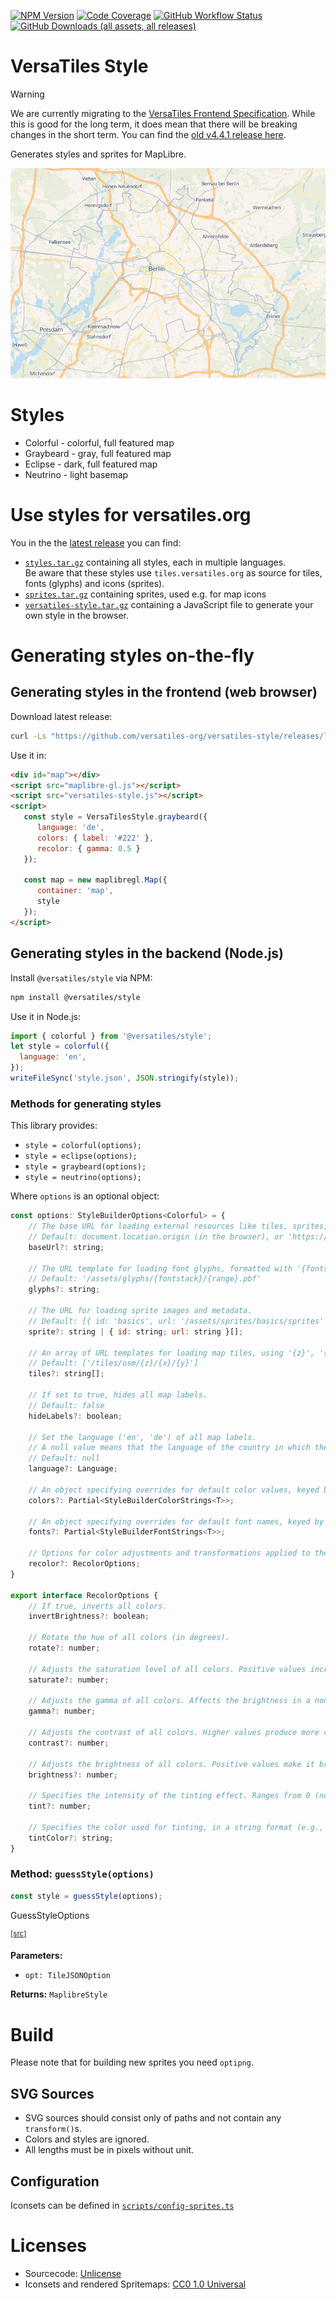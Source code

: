 [![NPM Version](https://img.shields.io/npm/v/%40versatiles%2Fstyle)](https://www.npmjs.com/package/@versatiles/style)
[![Code Coverage](https://codecov.io/gh/versatiles-org/versatiles-style/branch/main/graph/badge.svg?token=IDHAI13M0K)](https://codecov.io/gh/versatiles-org/versatiles-style)
[![GitHub Workflow Status](https://img.shields.io/github/actions/workflow/status/versatiles-org/versatiles-style/ci.yml)](https://github.com/versatiles-org/versatiles-style/actions/workflows/ci.yml)
[![GitHub Downloads (all assets, all releases)](https://img.shields.io/github/downloads/versatiles-org/versatiles-style/total)](https://github.com/versatiles-org/versatiles-style/releases/latest)

# VersaTiles Style

> [!WARNING]  
> We are currently migrating to the [VersaTiles Frontend Specification](https://github.com/versatiles-org/versatiles-documentation/blob/main/compendium/specification_frontend.md). While this is good for the long term, it does mean that there will be breaking changes in the short term. You can find the [old v4.4.1 release here](https://github.com/versatiles-org/versatiles-style/releases/tag/v4.4.1).

Generates styles and sprites for MapLibre.

![Example: Colorful Style](docs/colorful.png)

# Styles

* Colorful - colorful, full featured map
* Graybeard - gray, full featured map
* Eclipse - dark, full featured map
* Neutrino - light basemap

# Use styles for versatiles.org

You in the the [latest release](https://github.com/versatiles-org/versatiles-style/releases/latest/) you can find:
- [`styles.tar.gz`](https://github.com/versatiles-org/versatiles-style/releases/latest/download/styles.tar.gz) containing all styles, each in multiple languages.  
Be aware that these styles use `tiles.versatiles.org` as source for tiles, fonts (glyphs) and icons (sprites). 
- [`sprites.tar.gz`](https://github.com/versatiles-org/versatiles-style/releases/latest/download/sprites.tar.gz) containing sprites, used e.g. for map icons
- [`versatiles-style.tar.gz`](https://github.com/versatiles-org/versatiles-style/releases/latest/download/versatiles-style.tar.gz) containing a JavaScript file to generate your own style in the browser.

# Generating styles on-the-fly

## Generating styles in the frontend (web browser)

Download latest release:

```bash
curl -Ls "https://github.com/versatiles-org/versatiles-style/releases/latest/download/versatiles-style.tar.gz" | gzip -d | tar -xf -
```

Use it in:

```html
<div id="map"></div>
<script src="maplibre-gl.js"></script>
<script src="versatiles-style.js"></script>
<script>
   const style = VersaTilesStyle.graybeard({
      language: 'de',
      colors: { label: '#222' },
      recolor: { gamma: 0.5 }
   });

   const map = new maplibregl.Map({
      container: 'map',
      style
   });
</script>
```

## Generating styles in the backend (Node.js)

Install `@versatiles/style` via NPM:

```bash
npm install @versatiles/style
```

Use it in Node.js:

```javascript
import { colorful } from '@versatiles/style';
let style = colorful({
  language: 'en',
});
writeFileSync('style.json', JSON.stringify(style));
```

### Methods for generating styles

This library provides:
- `style = colorful(options);`
- `style = eclipse(options);`
- `style = graybeard(options);`
- `style = neutrino(options);`

Where `options` is an optional object:

```javascript
const options: StyleBuilderOptions<Colorful> = {
	// The base URL for loading external resources like tiles, sprites, and fonts.
	// Default: document.location.origin (in the browser), or 'https://tiles.versatiles.org'
	baseUrl?: string;

	// The URL template for loading font glyphs, formatted with '{fontstack}' and '{range}' placeholders.
	// Default: '/assets/glyphs/{fontstack}/{range}.pbf'
	glyphs?: string;

	// The URL for loading sprite images and metadata.
	// Default: [{ id: 'basics', url: '/assets/sprites/basics/sprites' }]
	sprite?: string | { id: string; url: string }[];

	// An array of URL templates for loading map tiles, using '{z}', '{x}', and '{y}' placeholders.
	// Default: ['/tiles/osm/{z}/{x}/{y}']
	tiles?: string[];

	// If set to true, hides all map labels.
	// Default: false
	hideLabels?: boolean;

	// Set the language ('en', 'de') of all map labels.
	// A null value means that the language of the country in which the label is drawn will be used.
	// Default: null
	language?: Language;

	// An object specifying overrides for default color values, keyed by the color names.
	colors?: Partial<StyleBuilderColorStrings<T>>;

	// An object specifying overrides for default font names, keyed by the font names.
	fonts?: Partial<StyleBuilderFontStrings<T>>;

	// Options for color adjustments and transformations applied to the entire style.
	recolor?: RecolorOptions;
}

export interface RecolorOptions {
	// If true, inverts all colors.
	invertBrightness?: boolean;

	// Rotate the hue of all colors (in degrees).
	rotate?: number;

	// Adjusts the saturation level of all colors. Positive values increase saturation, negative values decrease it.
	saturate?: number;

	// Adjusts the gamma of all colors. Affects the brightness in a non-linear manner.
	gamma?: number;

	// Adjusts the contrast of all colors. Higher values produce more contrast.
	contrast?: number;

	// Adjusts the brightness of all colors. Positive values make it brighter, negative values make it darker.
	brightness?: number;

	// Specifies the intensity of the tinting effect. Ranges from 0 (no effect) to 1 (full effect).
	tint?: number;

	// Specifies the color used for tinting, in a string format (e.g., '#FF0000').
	tintColor?: string;
}
```

### Method: `guessStyle(options)`

```javascript
const style = guessStyle(options);
```


GuessStyleOptions

<sup><a href="https://github.com/versatiles-org/versatiles-style/blob/be6dcfe/src/lib/style_guesser.ts#L13">\[src]</a></sup>

**Parameters:**

* <code>opt: TileJSONOption</code>

**Returns:** <code>MaplibreStyle</code>

# Build

Please note that for building new sprites you need `optipng`.

## SVG Sources

* SVG sources should consist only of paths and not contain any `transform()`s.
* Colors and styles are ignored.
* All lengths must be in pixels without unit.

## Configuration

Iconsets can be defined in [`scripts/config-sprites.ts`](./scripts/config-sprites.ts)

# Licenses

* Sourcecode: [Unlicense](./LICENSE.md)
* Iconsets and rendered Spritemaps: [CC0 1.0 Universal](./icons/LICENSE.md)
